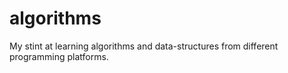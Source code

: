 # algorithms
My stint at learning algorithms and data-structures from different programming platforms.

